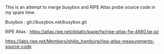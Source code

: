 This is an attempt to merge busybox and RIPE Atlas probe source code in my spare time.

Busybox : git://busybox.net/busybox.git  

RIPE Atlas :
https://atlas.ripe.net/dstatic/page/fw/ripe-atlas-fw-4660.tar.gz

https://labs.ripe.net/Members/philip_homburg/ripe-atlas-measurements-source-code
 

